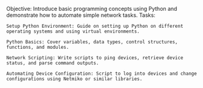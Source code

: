 Objective: Introduce basic programming concepts using Python and demonstrate how to automate simple network tasks. Tasks: 

    Setup Python Environment: Guide on setting up Python on different operating systems and using virtual environments. 

    Python Basics: Cover variables, data types, control structures, functions, and modules. 

    Network Scripting: Write scripts to ping devices, retrieve device status, and parse command outputs. 

    Automating Device Configuration: Script to log into devices and change configurations using Netmiko or similar libraries. 